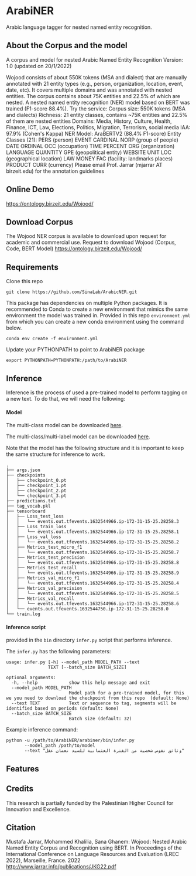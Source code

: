 ArabiNER
======================
Arabic language tagger for nested named entity recognition.

About the Corpus and the model
--------
A corpus and model for nested Arabic Named Entity Recognition
Version: 1.0 (updated on 20/1/2022)

Wojood consists of about 550K tokens (MSA and dialect) that are manually annotated with 21 entity types (e.g., person, organization, location, event, date, etc). It covers multiple domains and was annotated with nested entities. The corpus contains about 75K entities and 22.5% of which are nested. A nested named entity recognition (NER) model based on BERT was trained (F1-score 88.4%). Try the service:
Corpus size: 550K tokens (MSA and dialects)
Richness: 21 entity classes, contains ~75K entities and 22.5% of them are nested entities
Domains: Media, History, Culture, Health, Finance, ICT, Law, Elections, Politics, Migration, Terrorism, social media
IAA: 97.9% (Cohen's Kappa)
NER Model: AraBERTV2 (88.4% F1-score)
Entity Classes (21):
PERS (person)	                  EVENT	    CARDINAL
NORP (group of people)	          DATE	    ORDINAL
OCC (occupation)	              TIME	    PERCENT
ORG (organization)	              LANGUAGE	QUANTITY
GPE (geopolitical entity)	      WEBSITE	UNIT
LOC (geographical location)	      LAW	    MONEY
FAC (facility: landmarks places)  PRODUCT	CURR (currency)
Please email Prof. Jarrar (mjarrar AT birzeit.edu) for the annotation guidelines

Online Demo
--------
https://ontology.birzeit.edu/Wojood/

Download Corpus
-------- 
The Wojood NER corpus is available to download upon request for academic and commercial use.
Request to download Wojood (Corpus, Code, BERT Model)
https://ontology.birzeit.edu/Wojood/


Requirements
--------
Clone this repo

    git clone https://github.com/SinaLab/ArabicNER.git

This package has dependencies on multiple Python packages. It is recommended to Conda to create a new environment 
that mimics the same environment the model was trained in. Provided in this repo `environment.yml` from which you 
can create a new conda environment using the command below.

    conda env create -f environment.yml

Update your PYTHONPATH to point to ArabiNER package

    export PYTHONPATH=PYTHONPATH:/path/to/ArabiNER

Inference
--------
Inference is the process of used a pre-trained model to perform tagging on a new text. To do that, we will 
need the following:

#### Model
The multi-class model can be downloaded [here](https://arabiner.s3.us-west-2.amazonaws.com/models/model_v3.zip). 

The multi-class/multi-label model can be downloaded [here](https://arabiner.s3.us-west-2.amazonaws.com/models/model_v4.zip). 

Note that the model has the following structure and it is important to keep the same structure for inference to work.

    .
    ├── args.json
    ├── checkpoints
    │   ├── checkpoint_0.pt
    │   ├── checkpoint_1.pt
    │   ├── checkpoint_2.pt
    │   └── checkpoint_3.pt
    ├── predictions.txt
    ├── tag_vocab.pkl
    ├── tensorboard
    │   ├── Loss_test_loss
    │   │   └── events.out.tfevents.1632544966.ip-172-31-15-25.28258.3
    │   ├── Loss_train_loss
    │   │   └── events.out.tfevents.1632544966.ip-172-31-15-25.28258.1
    │   ├── Loss_val_loss
    │   │   └── events.out.tfevents.1632544966.ip-172-31-15-25.28258.2
    │   ├── Metrics_test_micro_f1
    │   │   └── events.out.tfevents.1632544966.ip-172-31-15-25.28258.7
    │   ├── Metrics_test_precision
    │   │   └── events.out.tfevents.1632544966.ip-172-31-15-25.28258.8
    │   ├── Metrics_test_recall
    │   │   └── events.out.tfevents.1632544966.ip-172-31-15-25.28258.9
    │   ├── Metrics_val_micro_f1
    │   │   └── events.out.tfevents.1632544966.ip-172-31-15-25.28258.4
    │   ├── Metrics_val_precision
    │   │   └── events.out.tfevents.1632544966.ip-172-31-15-25.28258.5
    │   ├── Metrics_val_recall
    │   │   └── events.out.tfevents.1632544966.ip-172-31-15-25.28258.6
    │   └── events.out.tfevents.1632544750.ip-172-31-15-25.28258.0
    └── train.log

#### Inference script
provided in the `bin` directory `infer.py` script that performs inference. 

The `infer.py` has the following parameters:

    usage: infer.py [-h] --model_path MODEL_PATH --text
                    TEXT [--batch_size BATCH_SIZE] 
    
    optional arguments:
      -h, --help            show this help message and exit
      --model_path MODEL_PATH
                            Model path for a pre-trained model, for this we you need to download the checkpoint from this repo  (default: None)
      --text TEXT           Text or sequence to tag, segments will be identified based on periods (default: None)
      --batch_size BATCH_SIZE
                            Batch size (default: 32)
      
Example inference command:

    python -u /path/to/ArabiNER/arabiner/bin/infer.py
           --model_path /path/to/model
           --text "وثائق نفوس شخصية من الفترة العثمانية للسيد نعمان عقل"

Features
--------



Credits
-------
This research is partially funded by the Palestinian Higher Council for Innovation and Excellence.

Citation
-------

Mustafa Jarrar, Mohammed Khalilia, Sana Ghanem: Wojood: Nested Arabic Named Entity Corpus and Recognition using BERT. In Proceedings of the International Conference on Language Resources and Evaluation (LREC 2022), Marseille, France. 2022
http://www.jarrar.info/publications/JKG22.pdf 

